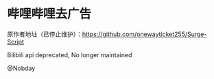 # 哔哩哔哩去广告

原作者地址（已停止维护）：https://github.com/onewayticket255/Surge-Script

Bilibili api deprecated, No longer maintained

@Nobday
